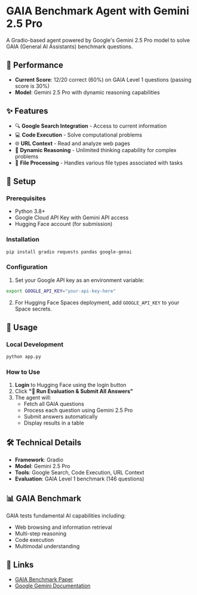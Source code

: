 # GAIA Benchmark Agent with Gemini 2.5 Pro

A Gradio-based agent powered by Google's Gemini 2.5 Pro model to solve GAIA (General AI Assistants) benchmark questions.

## 🎯 Performance
- **Current Score**: 12/20 correct (60%) on GAIA Level 1 questions (passing score is 30%)
- **Model**: Gemini 2.5 Pro with dynamic reasoning capabilities

## ✨ Features
- 🔍 **Google Search Integration** - Access to current information
- 💻 **Code Execution** - Solve computational problems
- 🌐 **URL Context** - Read and analyze web pages
- 🧠 **Dynamic Reasoning** - Unlimited thinking capability for complex problems
- 📁 **File Processing** - Handles various file types associated with tasks

## 🚀 Setup

### Prerequisites
- Python 3.8+
- Google Cloud API Key with Gemini API access
- Hugging Face account (for submission)

### Installation
```bash
pip install gradio requests pandas google-genai
```

### Configuration
1. Set your Google API key as an environment variable:
```bash
export GOOGLE_API_KEY="your-api-key-here"
```

2. For Hugging Face Spaces deployment, add `GOOGLE_API_KEY` to your Space secrets.

## 📖 Usage

### Local Development
```bash
python app.py
```

### How to Use
1. **Login** to Hugging Face using the login button
2. Click **"🚀 Run Evaluation & Submit All Answers"**
3. The agent will:
   - Fetch all GAIA questions
   - Process each question using Gemini 2.5 Pro
   - Submit answers automatically
   - Display results in a table

## 🛠️ Technical Details
- **Framework**: Gradio
- **Model**: Gemini 2.5 Pro
- **Tools**: Google Search, Code Execution, URL Context
- **Evaluation**: GAIA Level 1 benchmark (146 questions)

## 📊 GAIA Benchmark
GAIA tests fundamental AI capabilities including:
- Web browsing and information retrieval
- Multi-step reasoning
- Code execution
- Multimodal understanding

## 🔗 Links
- [GAIA Benchmark Paper](https://arxiv.org/abs/2311.12983)
- [Google Gemini Documentation](https://ai.google.dev/gemini-api/docs)